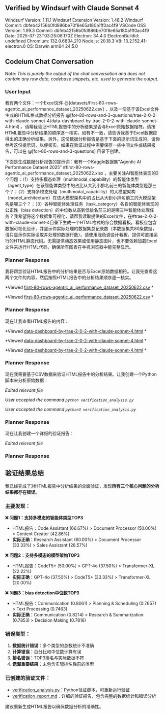 ## Verified by Windsurf with Claude Sonnet 4

Windsurf Version: 1.11.1
Windsurf Extension Version: 1.48.2
Windsurf Commit: dbfeb42156b0fd886be70f8e65a180a1ff0ac4f9
VSCode OSS Version: 1.99.3
Commit: dbfeb42156b0fd886be70f8e65a180a1ff0ac4f9
Date: 2025-07-23T03:25:08.170Z
Electron: 34.4.0
ElectronBuildId: undefined
Chromium: 132.0.6834.210
Node.js: 20.18.3
V8: 13.2.152.41-electron.0
OS: Darwin arm64 24.5.0

## Codeium Chat Conversation

  Note: _This is purely the output of the chat conversation and does not contain any raw data, codebase snippets, etc. used to generate the output._

  ### User Input

我有两个文件：一个Excel文件 @[datasets/first-80-rows-agentic_ai_performance_dataset_20250622.csv]   ，以及一份基于该Excel文件生成的HTML格式数据分析报告 @[for-80-rows-and-3-questions/trae-2-0-2-with-claude-sonnet-4/data-dashboard-by-trae-2-0-2-with-claude-sonnet-4.html]   。请帮我验证HTML报告中的分析结果是否与Excel原始数据相符。请按HTML报告中分析结果的顺序逐一核实。如有不一致，请告诉我基于Excel数据应得出的正确分析结果。另外，这份数据分析报告是基于下面的提示词生成的，请你参考这份提示词，以便核实。如果在验证过程中需要保存一些中间文件或结果报告，可以在 @[for-80-rows-and-3-questions] 目录下创建。

下面是生成数据分析报告的提示词：我有一个Kaggle数据集"Agentic AI Performance Dataset 2025” #first-80-rows-agentic_ai_performance_dataset_20250622.xlsx ，主要关注AI智能体表现的3个问题：（1）支持多模态处理（multimodal_capability）的智能体类型（agent_type）在该智能体类型中的占比从大到小排名前三的智能体类型是那三个？；（2）支持多模态处理（multimodal_capability）的大模型架构（model_architecture）在该大模型架构中的占比从大到小排名前三的大模型架构是哪三个？；（3）各种智能体处理任务（task_category）各自的智能体表现的公正性（bias detection）的中位数从高到低排名前三的是哪三种智能体处理任务？我希望将这个数据集可视化，请帮我读取提供的Excel文件，在#trae-2-0-2-with-claude-sonnet-4目录下生成一个HTML格式的综合数据看板。看板应包含数据可视化设计，并显示你实际处理的数据集总记录数（本数据集共80条数据，请只显示你实际读取并处理的数据行数）。请使用浅色调设计看板，提供可直接运行的HTML静态代码。无需提供动态效果或使用静态图片，也不要依赖加载Excel文件来运行HTML代码，确保所有图表在手机浏览器中能完整显示。

### Planner Response

我将帮您验证HTML报告中的分析结果是否与Excel原始数据相符。让我先查看这两个文件的内容，然后按照HTML报告中的分析结果顺序逐一核实。

*Viewed [first-80-rows-agentic_ai_performance_dataset_20250622.csv](file:///Users/binwu/OOR-local/katas/data-dashboard-in-html-for-agentic_ai_performance_dataset_20250622/datasets/first-80-rows-agentic_ai_performance_dataset_20250622.csv) *

*Viewed [first-80-rows-agentic_ai_performance_dataset_20250622.csv](file:///Users/binwu/OOR-local/katas/data-dashboard-in-html-for-agentic_ai_performance_dataset_20250622/datasets/first-80-rows-agentic_ai_performance_dataset_20250622.csv) *

### Planner Response

现在让我查看HTML报告的内容：

*Viewed [data-dashboard-by-trae-2-0-2-with-claude-sonnet-4.html](file:///Users/binwu/OOR-local/katas/data-dashboard-in-html-for-agentic_ai_performance_dataset_20250622/for-80-rows-and-3-questions/trae-2-0-2-with-claude-sonnet-4/data-dashboard-by-trae-2-0-2-with-claude-sonnet-4.html) *

*Viewed [data-dashboard-by-trae-2-0-2-with-claude-sonnet-4.html](file:///Users/binwu/OOR-local/katas/data-dashboard-in-html-for-agentic_ai_performance_dataset_20250622/for-80-rows-and-3-questions/trae-2-0-2-with-claude-sonnet-4/data-dashboard-by-trae-2-0-2-with-claude-sonnet-4.html) *

*Viewed [data-dashboard-by-trae-2-0-2-with-claude-sonnet-4.html](file:///Users/binwu/OOR-local/katas/data-dashboard-in-html-for-agentic_ai_performance_dataset_20250622/for-80-rows-and-3-questions/trae-2-0-2-with-claude-sonnet-4/data-dashboard-by-trae-2-0-2-with-claude-sonnet-4.html) *

### Planner Response

现在我需要基于CSV数据来验证HTML报告中的分析结果。让我创建一个Python脚本来分析原始数据：

*Edited relevant file*

*User accepted the command `python verification_analysis.py`*

*User accepted the command `python3 verification_analysis.py`*

### Planner Response

现在让我创建一个详细的验证报告：

*Edited relevant file*

### Planner Response

## 验证结果总结

我已经完成了对HTML报告中分析结果的全面验证，发现**所有三个核心问题的分析结果都存在错误**。

### 主要发现：

**❌ 问题1：支持多模态的智能体类型TOP3**
- HTML报告：Code Assistant (66.67%) > Document Processor (50.00%) > Content Creator (42.86%)
- **实际正确**：Research Assistant (60.00%) > Document Processor (33.33%) > Sales Assistant (28.57%)

**❌ 问题2：支持多模态的模型架构TOP3**  
- HTML报告：CodeT5+ (50.00%) > GPT-4o (37.50%) > Transformer-XL (22.22%)
- **实际正确**：GPT-4o (37.50%) > CodeT5+ (33.33%) > Transformer-XL (20.00%)

**❌ 问题3：bias detection中位数TOP3**
- HTML报告：Communication (0.8061) > Planning & Scheduling (0.7657) > Text Processing (0.7463)
- **实际正确**：Communication (0.8214) > Research & Summarization (0.7853) > Decision Making (0.7816)

### 错误类型：
1. **数据统计错误**：多个类型的总数统计不准确
2. **计算错误**：百分比和中位数计算有误
3. **排名错误**：TOP3排名与实际数据不符
4. **遗漏重要结果**：未包含实际排名靠前的类型

### 已创建的验证文件：
- [verification_analysis.py](cci:7://file:///Users/binwu/OOR-local/katas/data-dashboard-in-html-for-agentic_ai_performance_dataset_20250622/for-80-rows-and-3-questions/verification_analysis.py:0:0-0:0)：Python验证脚本，可重新运行验证
- [verification_report.md](cci:7://file:///Users/binwu/OOR-local/katas/data-dashboard-in-html-for-agentic_ai_performance_dataset_20250622/for-80-rows-and-3-questions/verification_report.md:0:0-0:0)：详细的验证报告，包含完整的数据统计和错误分析

建议重新生成HTML报告以确保数据分析的准确性。
